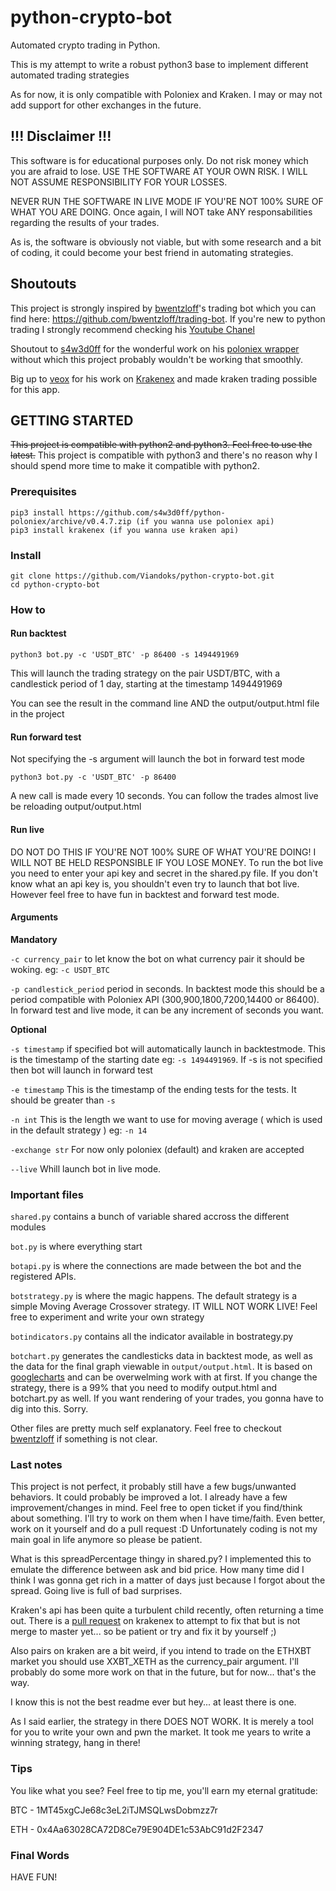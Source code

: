 # python-crypto-bot
Automated crypto trading in Python.

This is my attempt to write a robust python3 base to implement different automated trading strategies

As for now, it is only compatible with Poloniex and Kraken. I may or may not add support for other exchanges in the future.

## !!! Disclaimer !!!

This software is for educational purposes only. Do not risk money which you are afraid to lose. USE THE SOFTWARE AT YOUR OWN RISK. I WILL NOT ASSUME RESPONSIBILITY FOR YOUR LOSSES.

NEVER RUN THE SOFTWARE IN LIVE MODE IF YOU'RE NOT 100% SURE OF WHAT YOU ARE DOING. Once again, I will NOT take ANY responsabilities regarding the results of your trades.

As is, the software is obviously not viable, but with some research and a bit of coding, it could become your best friend in automating strategies.

## Shoutouts

This project is strongly inspired by [bwentzloff](https://github.com/bwentzloff)'s trading bot which you can find here: https://github.com/bwentzloff/trading-bot.
If you're new to python trading I strongly recommend checking his [Youtube Chanel](https://youtube.com/cryptocurrencytrading)

Shoutout to [s4w3d0ff](https://github.com/s4w3d0ff) for the wonderful work on his [poloniex wrapper](https://github.com/s4w3d0ff/python-poloniex) without which this project probably wouldn't be working that smoothly.

Big up to [veox](https://github.com/veox) for his work on [Krakenex](https://github.com/veox/python3-krakenex) and made kraken trading possible for this app.

## GETTING STARTED

~~This project is compatible with python2 and python3. Feel free to use the latest.~~
This project is compatible with python3 and there's no reason why I should spend more time to make it compatible with python2.

### Prerequisites

```
pip3 install https://github.com/s4w3d0ff/python-poloniex/archive/v0.4.7.zip (if you wanna use poloniex api)
pip3 install krakenex (if you wanna use kraken api)
```

### Install

```
git clone https://github.com/Viandoks/python-crypto-bot.git
cd python-crypto-bot
```

### How to

#### Run backtest

```
python3 bot.py -c 'USDT_BTC' -p 86400 -s 1494491969
```

This will launch the trading strategy on the pair USDT/BTC, with a candlestick period of 1 day,  starting at the timestamp 1494491969

You can see the result in the command line AND the output/output.html file in the project

#### Run forward test

Not specifying the -s argument will launch the bot in forward test mode
```
python3 bot.py -c 'USDT_BTC' -p 86400
```

A new call is made every 10 seconds. You can follow the trades almost live be reloading output/output.html

#### Run live
DO NOT DO THIS IF YOU'RE NOT 100% SURE OF WHAT YOU'RE DOING! I WILL NOT BE HELD RESPONSIBLE IF YOU LOSE MONEY.
To run the bot live you need to enter your api key and secret in the shared.py file. If you don't know what an api key is, you shouldn't even try to launch that bot live. However feel free to have fun in backtest and forward test mode.

#### Arguments

**Mandatory**

`-c currency_pair` to let know the bot on what currency pair it should be woking. eg: `-c USDT_BTC`

`-p candlestick_period` period in seconds. In backtest mode this should be a period compatible with Poloniex API (300,900,1800,7200,14400 or 86400). In forward test and live mode, it can be any increment of seconds you want.

**Optional**

`-s timestamp` if specified bot will automatically launch in backtestmode. This is the timestamp of the starting date eg: `-s 1494491969`. If -s is not specified then bot will launch in forward test

`-e timestamp` This is the timestamp of the ending tests for the tests. It should be greater than `-s`

`-n int` This is the length we want to use for moving average ( which is used in the default strategy ) eg: `-n 14`

`-exchange str` For now only poloniex (default) and kraken are accepted

`--live` Whill launch bot in live mode.

### Important files
`shared.py` contains a bunch of variable shared accross the different modules

`bot.py` is where everything start

`botapi.py` is where the connections are made between the bot and the registered APIs.

`botstrategy.py` is where the magic happens. The default strategy is a simple Moving Average Crossover strategy. IT WILL NOT WORK LIVE! Feel free to experiment and write your own strategy

`botindicators.py` contains all the indicator available in bostrategy.py

`botchart.py` generates the candlesticks data in backtest mode, as well as the data for the final graph viewable in `output/output.html`. It is based on [googlecharts](https://developers.google.com/chart/) and can be overwelming work with at first. If you change the strategy, there is a 99% that you need to modify output.html and botchart.py as well.
If you want rendering of your trades, you gonna have to dig into this. Sorry.

Other files are pretty much self explanatory. Feel free to checkout [bwentzloff](https://github.com/bwentzloff/trading-bot) if something is not clear.

### Last notes

This project is not perfect, it probably still have a few bugs/unwanted behaviors. It could probably be improved a lot. I already have a few improvement/changes in mind. Feel free to open  ticket if you find/think about something. I'll try to work on them when I have time/faith. Even better, work on it yourself and do a pull request :D
Unfortunately coding is not my main goal in life anymore so please be patient.

What is this spreadPercentage thingy in shared.py?
I implemented this to emulate the difference between ask and bid price. How many time did I think I was gonna get rich in a matter of days just because I forgot about the spread. Going live is full of bad surprises.

Kraken's api has been quite a turbulent child recently, often returning a time out. There is a [pull request](https://github.com/veox/python3-krakenex/pull/100) on krakenex to attempt to fix that but is not merge to master yet... so be patient or try and fix it by yourself ;)

Also pairs on kraken are a bit weird, if you intend to trade on the ETHXBT market you should use XXBT_XETH as the currency_pair argument. I'll probably do some more work on that in the future, but for now... that's the way.

I know this is not the best readme ever but hey... at least there is one.

As I said earlier, the strategy in there DOES NOT WORK. It is merely a tool for you to write your own and pwn the market. It took me years to write a winning strategy, hang in there!

### Tips

You like what you see? Feel free to tip me, you'll earn my eternal gratitude:

BTC - 1MT45xgCJe68c3eL2iTJMSQLwsDobmzz7r

ETH - 0x4Aa63028CA72D8Ce79E904DE1c53AbC91d2F2347

### Final Words

HAVE FUN!
